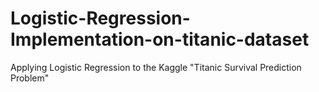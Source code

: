 # Logistic-Regression-Implementation-on-titanic-dataset

Applying Logistic Regression to the Kaggle "Titanic Survival Prediction Problem"

